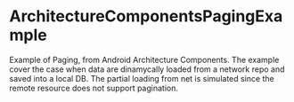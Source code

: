 # ArchitectureComponentsPagingExample
Example of Paging, from Android Architecture Components. The example cover the case when data are dinamycally loaded from a network repo
and saved into a local DB. The partial loading from net is simulated since the remote resource does not support pagination.

